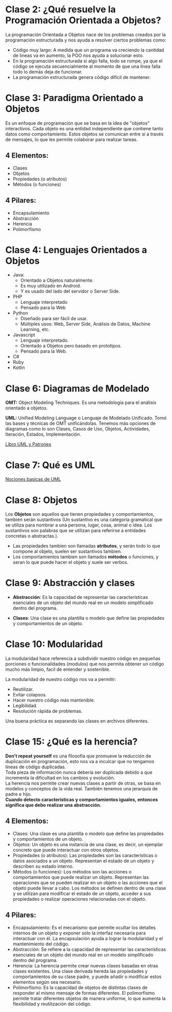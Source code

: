 # Clase 2: ¿Qué resuelve la Programación Orientada a Objetos?

La programación Orientada a Objetos nace de los problemas creados por la programación estructurada y nos ayuda a resolver ciertos problemas como:

- Código muy largo: A medida que un programa va creciendo la cantidad de lineas va en aumento, la POO nos ayuda a solucionar esto.
- En la programación estructurada si algo falla, todo se rompe, ya que el código se ejecuta secuencialmente al momento de que una línea falla todo lo demás deja de funcionar.
- La programación estructurada genera código difícil de mantener.

# Clase 3: Paradigma Orientado a Objetos

Es un enfoque de programación que se basa en la idea de "objetos" interactivos. Cada objeto es una entidad independiente que contiene tanto datos como comportamiento. Estos objetos se comunican entre sí a través de mensajes, lo que les permite colaborar para realizar tareas.

## 4 Elementos:
- Clases
- Objetos
- Propiedades (o atributos)
- Métodos (o funciones)

## 4 Pilares:
- Encapsulamiento
- Abstracción
- Herencia
- Polimorfismo

# Clase 4: Lenguajes Orientados a Objetos

* Java:
    - Orientado a Objetos naturalmente.
    - Es muy utilizado en Android.
    - Y es usado del lado del servidor o Server Side.
* PHP
   - Lenguaje interpretado
   - Pensado para la Web
* Python
    - Diseñado para ser fácil de usar.
    - Múltiples usos: Web, Server Side, Análisis de Datos, Machine Learning, etc.
* Javascript
    - Lenguaje interpretado.
    - Orientado a Objetos pero basado en prototipos.
    - Pensado para la Web.
* C#
* Ruby
* Kotlin

# Clase 6: Diagramas de Modelado

**OMT:** Object Modeling Techniques. Es una metodología para el análisis orientado a objetos.

**UML:** Unified Modeling Language o Lenguaje de Modelado Unificado. Tomó las bases y técnicas de OMT unificándolas. Tenemos más opciones de diagramas como lo son Clases, Casos de Uso, Objetos, Actividades, Iteración, Estados, Implementación.

[Libro UML y Patrones](https://drive.google.com/file/d/1zLWH_tcEq_SuBHDA39094l4MX59DJKbz/view?pli=1)

# Clase 7: Qué es UML

[Nociones basicas de UML](https://platzi.com/clases/1474-oop/17219-uml/)

# Clase 8: Objetos

Los **Objetos** son aquellos que tienen propiedades y comportamientos, también serán sustantivos (Un sustantivo es una categoría gramatical que se utiliza para nombrar a una persona, lugar, cosa, animal o idea. Los sustantivos son palabras que se utilizan para referirse a entidades concretas o abstractas.).

- Las propiedades tambien son llamadas **atributos**, y serán todo lo que compone al objeto, suelen ser sustantivos tambien.
- Los comportamientos tambien son llamados **métodos** o funciones, y seran lo que puede hacer el objeto y suele ser verbos.

# Clase 9: Abstracción y clases

- **Abstracción**: Es la capacidad de representar las características esenciales de un objeto del mundo real en un modelo simplificado dentro del programa.

- **Clases**: Una clase es una plantilla o modelo que define las propiedades y comportamientos de un objeto.

# Clase 10: Modularidad

La modularidad hace referencia a subdividir nuestro código en pequeñas porciones o funcionalidades (modulos) que nos permita obtener un código mucho más limpio, facil de entender y sostenible.

La modularidad de nuestro código nos va a permitir:
- Reutilizar.
- Evitar colapsos.
- Hacer nuestro código más mantenible.
- Legibilidad.
- Resolución rápida de problemas.

Una buena práctica es separando las clases en archivos diferentes.

# Clase 15: ¿Qué es la herencia?

**Don’t repeat yourself** es una filosofía que promueve la reducción de duplicación en programación, esto nos va a inculcar que no tengamos líneas de código duplicadas. <br>
Toda pieza de información nunca debería ser duplicada debido a que incrementa la dificultad en los cambios y evolución. <br>
La herencia nos permite crear nuevas clases a partir de otras, se basa en modelos y conceptos de la vida real. También tenemos una jerarquía de padre e hijo.<br>
**Cuando detecto características y comportamientos iguales, entonces significa que debo realizar una abstracción.**






## 4 Elementos:
- Clases: Una clase es una plantilla o modelo que define las propiedades y comportamientos de un objeto.
- Objetos: Un objeto es una instancia de una clase, es decir, un ejemplar concreto que puede interactuar con otros objetos.
- Propiedades (o atributos): Las propiedades son las características o datos asociados a un objeto. Representan el estado de un objeto y describen su estado interno.
- Métodos (o funciones): Los métodos son las acciones o comportamientos que puede realizar un objeto. Representan las operaciones que se pueden realizar en un objeto o las acciones que el objeto puede llevar a cabo. Los métodos se definen dentro de una clase y se utilizan para modificar el estado de un objeto, acceder a sus propiedades o realizar operaciones relacionadas con el objeto. 

## 4 Pilares:
- Encapsulamiento: Es el mecanismo que permite ocultar los detalles internos de un objeto y exponer solo la interfaz necesaria para interactuar con él. La encapsulación ayuda a lograr la modularidad y el mantenimiento del código.
- Abstracción: Se refiere a la capacidad de representar las características esenciales de un objeto del mundo real en un modelo simplificado dentro del programa.
- Herencia: La herencia permite crear nuevas clases basadas en otras clases existentes. Una clase derivada hereda las propiedades y comportamientos de su clase padre, y puede añadir o modificar estos elementos según sea necesario.
- Polimorfismo: Es la capacidad de objetos de distintas clases de responder al mismo mensaje de formas diferentes. El polimorfismo permite tratar diferentes objetos de manera uniforme, lo que aumenta la flexibilidad y reutilización del código.
